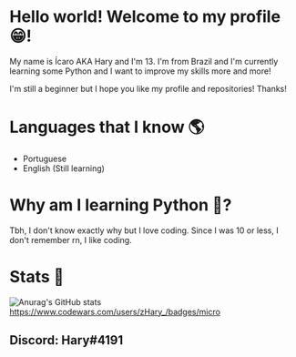 # Hello world! Welcome to my profile 😁!
My name is Ícaro AKA Hary and I'm 13. I'm from Brazil and I'm currently learning some Python and I want to improve my skills more and more!


I'm still a beginner but I hope you like my profile and repositories! Thanks!


# Languages that I know 🌎
- Portuguese
- English (Still learning)


# Why am I learning Python 🤔?
Tbh, I don't know exactly why but I love coding. Since I was 10 or less, I don't remember rn, I like coding.
# Stats 📄
![Anurag's GitHub stats](https://github-readme-stats.vercel.app/api?username=zHary27&show_icons=true&theme=dark)
https://www.codewars.com/users/zHary_/badges/micro

## Discord: Hary#4191
